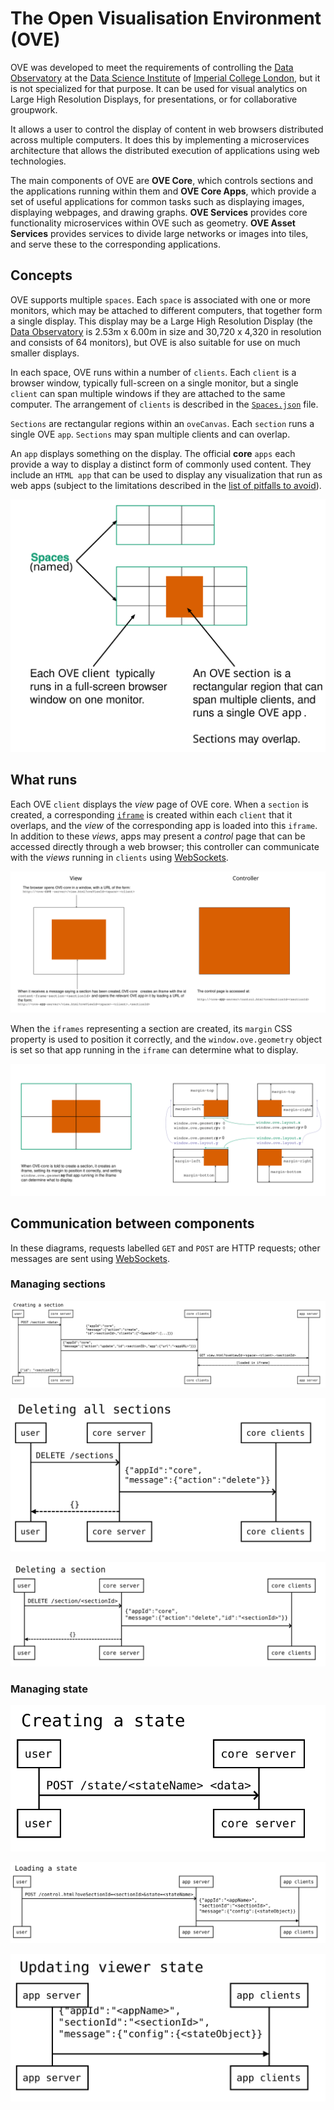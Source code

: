 
# The Open Visualisation Environment (OVE)

OVE was developed to meet the requirements of controlling the [Data Observatory](https://www.imperial.ac.uk/data-science/data-observatory/) at the [Data Science Institute](https://www.imperial.ac.uk/data-science/) of [Imperial College London](https://www.imperial.ac.uk), but it is not specialized for that purpose.
It can be used for visual analytics on Large High Resolution Displays, for presentations, or for collaborative groupwork.

It allows a user to control the display of content in web browsers distributed across multiple computers.
It does this by implementing a microservices architecture that allows the distributed execution of applications using web technologies.


The main components of OVE are  **OVE Core**, which controls sections and the applications running within them and **OVE Core Apps**, which provide a set of useful applications for common tasks such as displaying images, displaying webpages, and drawing graphs.
**OVE Services** provides core functionality microservices within OVE such as geometry.  **OVE Asset Services** provides services to divide large networks or images into tiles, and serve these to the corresponding applications.


## Concepts

OVE supports multiple ``spaces``. Each ``space`` is associated with one or more monitors, which may be attached to different computers, that together form a single display. This display may be a Large High Resolution Display (the [Data Observatory](https://www.imperial.ac.uk/data-science/data-observatory/) is 2.53m x 6.00m in size and 30,720 x 4,320 in resolution and consists of 64 monitors), but OVE is also suitable for use on much smaller displays.

In each space, OVE runs within a number of ``clients``. Each ``client`` is a browser window, typically full-screen on a single monitor, but a single ``client`` can span multiple windows if they are attached to the same computer. The arrangement of ``clients`` is described in the [``Spaces.json``](https://github.com/dsi-icl/ove/blob/master/packages/ove-core/src/client/Spaces.json) file.

``Sections`` are rectangular regions within an ``oveCanvas``. Each ``section`` runs a single OVE ``app``. ``Sections`` may span multiple clients and can overlap.

An ``app`` displays something on the display. The official **core** ``apps`` each provide a way to display a distinct form of commonly used content.
They include an ``HTML app`` that can be used to display any visualization that run as web apps (subject to the limitations described in the [list of pitfalls to avoid](./PITFALLS.md)). 


![](images/concepts.svg)


## What runs

Each OVE ``client`` displays the *view* page of OVE core. When a ``section`` is created, a corresponding [``iframe``](https://developer.mozilla.org/en-US/docs/Web/HTML/Element/iframe) is created within each ``client`` that it overlaps, and the *view* of the corresponding app is loaded into this ``iframe``. 
In addition to these *views*, apps may present a *control* page that can be accessed directly through a web browser; this controller can communicate with the *views* running in ``clients`` using [WebSockets](https://developer.mozilla.org/en-US/docs/Web/API/WebSockets_API).

![](images/urls.svg)


When the ``iframes`` representing a section are created, its ``margin`` CSS property is used to position it correctly, and the ``window.ove.geometry`` object is set so that app running in the ``iframe`` can determine what to display.


![](images/tiling.svg)


## Communication between components

In these diagrams, requests labelled ``GET`` and ``POST`` are HTTP requests; other messages are sent using [WebSockets](https://developer.mozilla.org/en-US/docs/Web/API/WebSockets_API).

### Managing sections

![](images/sequence-diagrams/create-section.svg)

![](images/sequence-diagrams/delete-sections.svg)

![](images/sequence-diagrams/delete-section.svg)

### Managing state

![](images/sequence-diagrams/create-state.svg)

![](images/sequence-diagrams/load-state.svg)

![](images/sequence-diagrams/update-state.svg)

